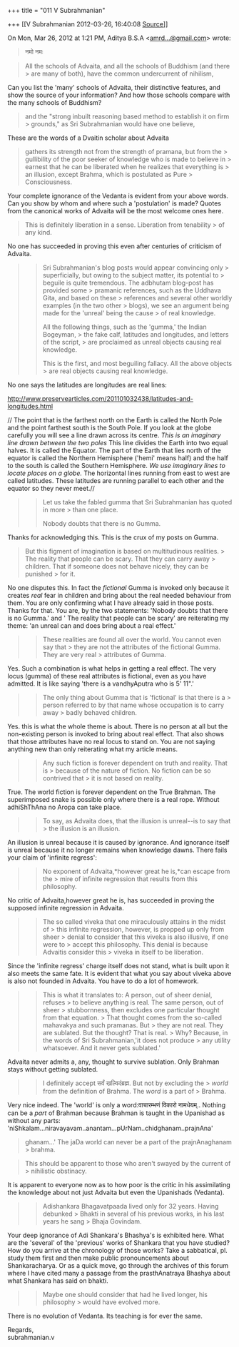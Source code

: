 +++
title = "011 V Subrahmanian"

+++
[[V Subrahmanian	2012-03-26, 16:40:08 [Source](https://groups.google.com/g/bvparishat/c/aCAGsz-TkeI)]]



On Mon, Mar 26, 2012 at 1:21 PM, Aditya B.S.A \<[amrd...@gmail.com]()\> wrote:  

> नमो नमः
> > 
> >   
> > 

> All the schools of Advaita, and all the schools of Buddhism (and there > are many of both), have the common undercurrent of nihilism,

  
  
Can you list the 'many' schools of Advaita, their distinctive features, and show the source of your information? And how those schools compare with the many schools of Buddhism?  
  

> and the "strong inbuilt reasoning based method to establish it on firm > grounds," as Sri Subrahmanian would have one believe,

  
These are the words of a Dvaitin scholar about Advaita  
  

> gathers its strength not from the strength of pramana, but from the > gullibility of the poor seeker of knowledge who is made to believe in > earnest that he can be liberated when he realizes that everything is > an illusion, except Brahma, which is postulated as Pure > Consciousness.

  
Your complete ignorance of the Vedanta is evident from your above words. Can you show by whom and where such a 'postulation' is made?
Quotes from the canonical works of Advaita will be the most welcome ones here.  



> This is definitely liberation in a sense. Liberation from tenability > of any kind.

  
No one has succeeded in proving this even after centuries of criticism of Advaita.   

> 
> > Sri Subrahmanian's blog posts would appear convincing only > superficially, but owing to the subject matter, its potential to > beguile is quite tremendous. The adbhutam blog-post has provided some > pramanic references, such as the Uddhava Gita, and based on these > references and several other worldly examples (in the two other > blogs), we see an argument being made for the 'unreal' being the cause > of real knowledge.
> > 
> > All the following things, such as the 'gumma,' the Indian Bogeyman, > the fake calf, latitudes and longitudes, and letters of the script, > are proclaimed as unreal objects causing real knowledge.
> > 
> > This is the first, and most beguiling fallacy. All the above objects > are real objects causing real knowledge.

  
No one says the latitudes are longitudes are real lines:  
  
<http://www.preservearticles.com/201101032438/latitudes-and-longitudes.html>  
  
// The point that is the farthest north on the Earth is called the North Pole and the point farthest south is the South Pole. If you look at the globe carefully you will see a line drawn across its centre. *This is an imaginary line drawn between the two poles* This line divides the Earth into two equal halves. It is called the Equator. The part of the Earth that lies north of the equator is called the Northern Hemisphere ('hemi' means half) and the half to the south is called the Southern Hemisphere. *We use imaginary lines to locate places on a globe.* The horizontal lines running from east to west are called latitudes. These latitudes are running parallel to each other and the equator so they never meet.//

> 
> > Let us take the fabled gumma that Sri Subrahmanian has quoted in more > than one place.
> > 
> > Nobody doubts that there is no Gumma.

  
Thanks for acknowledging this. This is the crux of my posts on Gumma.  
  

> But this figment of imagination is based on multitudinous realities. > The reality that people can be scary. That they can carry away > children. That if someone does not behave nicely, they can be punished > for it.

  
No one disputes this. In fact the *fictional* Gumma is invoked only because it creates *real* fear in children and bring about the real needed behaviour from them. You are only confirming what I have already said in those posts. Thanks for that. You are, by the two statements: 'Nobody doubts that there is no Gumma.' and ' The reality that people can be scary' are reiterating my theme: 'an unreal can and does bring about a real effect.' 

> 
> > These realities are found all over the world. You cannot even say that > they are not the attributes of the fictional Gumma. They are very real > attributes of Gumma.

  
Yes. Such a combination is what helps in getting a real effect. The very locus (gumma) of these real attributes is fictional, even as you have admitted. It is like saying 'there is a vandhyAputra who is 5' 11".'  

> 
> > The only thing about Gumma that is 'fictional' is that there is a > person referred to by that name whose occupation is to carry away > badly behaved children.

  
Yes. this is what the whole theme is about. There is no person at all but the non-existing person is invoked to bring about real effect. That also shows that those attributes have no real locus to stand on. You are not saying anything new than only reiterating what my article means.  

> 
> > Any such fiction is forever dependent on truth and reality. That is > because of the nature of fiction. No fiction can be so contrived that > it is not based on reality.

  
True. The world fiction is forever dependent on the True Brahman. The superimposed snake is possible only where there is a real rope. Without adhiShThAna no Aropa can take place.   

> 
> > To say, as Advaita does, that the illusion is unreal--is to say that > the illusion is an illusion.



An illusion is unreal because it is caused by ignorance. And ignorance itself is unreal because it no longer remains when knowledge dawns. There fails your claim of 'infinite regress':   

> 
> > No exponent of Advaita,*however great he is,*can escape from the > mire of infinite regression that results from this philosophy.

  
No critic of Advaita,however great he is, has succeeded in proving the supposed infinite regression in Advaita.   

> 
> > The so called viveka that one miraculously attains in the midst of > this infinite regression, however, is propped up only from sheer > denial to consider that this viveka is also illusive, if one were to > accept this philosophy. This denial is because Advaitis consider this > viveka in itself to be liberation.

  

Since the 'infinite regress' charge itself does not stand, what is built upon it also meets the same fate. It is evident that what you say about viveka above is also not founded in Advaita. You have to do a lot of homework.  

> 
> > This is what it translates to: A person, out of sheer denial, refuses > to believe anything is real. The same person, out of sheer > stubbornness, then excludes one particular thought from that equation. > That thought comes from the so-called mahavakya and such pramanas. But > they are not real. They are sublated. But the thought? That is real. > Why? Because, in the words of Sri Subrahmanian,'it does not produce > any utility whatsoever. And it never gets sublated.'

  
Advaita never admits a, any, thought to survive sublation. Only Brahman stays without getting sublated.  

> 
> > I definitely accept सर्वं खल्विदंब्रह्म. But not by excluding the > *world* from the definition of Brahma. The *word* is a part of > Brahma.

  
Very nice indeed. The 'world' is only a word:वाचारम्भणं विकारो नामधेयम्.. Nothing can be a *part* of Brahman because Brahman is taught in the Upanishad as without any parts: 'niShkalam...niravayavam..anantam...pUrNam..chidghanam..prajnAna'  

> ghanam...' The jaDa world can never be a part of the prajnAnaghanam > brahma.  



> This should be apparent to those who aren't swayed by the current of > nihilistic obstinacy.

  
It is apparent to everyone now as to how poor is the critic in his assimilating the knowledge about not just Advaita but even the Upanishads (Vedanta).  

> 
> > Adishankara Bhagavatpaada lived only for 32 years. Having debunked > Bhakti in several of his previous works, in his last years he sang > Bhaja Govindam.

  
Your deep ignorance of Adi Shankara's Bhashya's is exhibited here. What are the 'several' of the 'previous' works of Shankara that you have studied? How do you arrive at the chronology of those works? Take a sabbatical, pl. study them first and then make public pronouncements about Shankaracharya. Or as a quick move, go through the archives of this forum where I have cited many a passage from the prasthAnatraya Bhashya about what Shankara has said on bhakti.  

> 
> > Maybe one should consider that had he lived longer, his philosophy > would have evolved more.

  
There is no evolution of Vedanta. Its teaching is for ever the same.  

> 

Regards,  
subrahmanian.v  

> 
> >   

  

